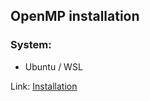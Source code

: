 ## OpenMP installation

### System:
<ul>
<li>Ubuntu / WSL </li>
</ul>

Link: [Installation](https://www.geeksforgeeks.org/openmp-introduction-with-installation-guide/)